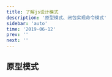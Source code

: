 ```yaml
---
title: 了解js设计模式
description: '原型模式、闭包实现命令模式'
sidebar: 'auto'
time: '2019-06-12'
prev: ''
next: ''
---
```


## 原型模式

